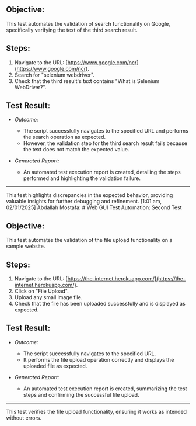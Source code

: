 ## Objective:
This test automates the validation of search functionality on Google, specifically verifying the text of the third search result.

## Steps:
1. Navigate to the URL: [https://www.google.com/ncr](https://www.google.com/ncr).
2. Search for "selenium webdriver".
3. Check that the third result's text contains "What is Selenium WebDriver?".

## Test Result:
- *Outcome:*
  - The script successfully navigates to the specified URL and performs the search operation as expected.
  - However, the validation step for the third search result fails because the text does not match the expected value.

- *Generated Report:*
  - An automated test execution report is created, detailing the steps performed and highlighting the validation failure.

---
This test highlights discrepancies in the expected behavior, providing valuable insights for further debugging and refinement.
[1:01 am, 02/01/2025] Abdallah Mostafa: # Web GUI Test Automation: Second Test

## Objective:
This test automates the validation of the file upload functionality on a sample website.

## Steps:
1. Navigate to the URL: [https://the-internet.herokuapp.com/](https://the-internet.herokuapp.com/).
2. Click on "File Upload".
3. Upload any small image file.
4. Check that the file has been uploaded successfully and is displayed as expected.

## Test Result:
- *Outcome:*
  - The script successfully navigates to the specified URL.
  - It performs the file upload operation correctly and displays the uploaded file as expected.

- *Generated Report:*
  - An automated test execution report is created, summarizing the test steps and confirming the successful file upload.

---
This test verifies the file upload functionality, ensuring it works as intended without errors.
